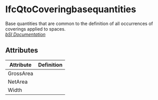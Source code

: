 IfcQtoCoveringbasequantities
============================
Base quantities that are common to the definition of all occurrences of
coverings applied to spaces.  
[ _bSI
Documentation_](https://standards.buildingsmart.org/IFC/DEV/IFC4_2/FINAL/HTML/schema/ifcsharedbldgelements/qset/qto_coveringbasequantities.htm)


Attributes
----------
| Attribute   | Definition   |
|-------------|--------------|
| GrossArea   |              |
| NetArea     |              |
| Width       |              |
